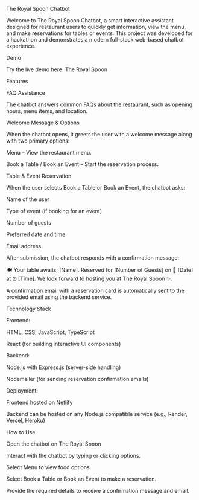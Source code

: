 The Royal Spoon Chatbot

Welcome to The Royal Spoon Chatbot, a smart interactive assistant designed for restaurant users to quickly get information, view the menu, and make reservations for tables or events. This project was developed for a hackathon and demonstrates a modern full-stack web-based chatbot experience.

Demo

Try the live demo here: The Royal Spoon

Features

FAQ Assistance

The chatbot answers common FAQs about the restaurant, such as opening hours, menu items, and location.

Welcome Message & Options

When the chatbot opens, it greets the user with a welcome message along with two primary options:

Menu – View the restaurant menu.

Book a Table / Book an Event – Start the reservation process.

Table & Event Reservation

When the user selects Book a Table or Book an Event, the chatbot asks:

Name of the user

Type of event (if booking for an event)

Number of guests

Preferred date and time

Email address

After submission, the chatbot responds with a confirmation message:

🍽️ Your table awaits, [Name]. Reserved for [Number of Guests] on 📅 [Date] at ⏰ [Time]. We look forward to hosting you at The Royal Spoon ✨.


A confirmation email with a reservation card is automatically sent to the provided email using the backend service.

Technology Stack

Frontend:

HTML, CSS, JavaScript, TypeScript

React (for building interactive UI components)

Backend:

Node.js with Express.js (server-side handling)

Nodemailer (for sending reservation confirmation emails)

Deployment:

Frontend hosted on Netlify

Backend can be hosted on any Node.js compatible service (e.g., Render, Vercel, Heroku)

How to Use

Open the chatbot on The Royal Spoon

Interact with the chatbot by typing or clicking options.

Select Menu to view food options.

Select Book a Table or Book an Event to make a reservation.

Provide the required details to receive a confirmation message and email.
